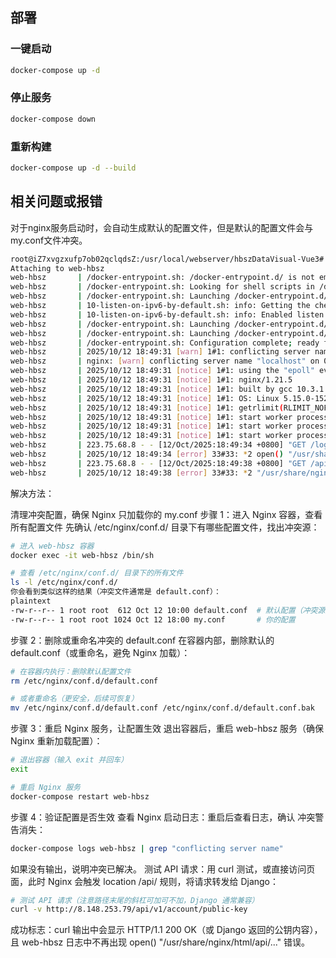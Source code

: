 ## 部署

### 一键启动

```bash
docker-compose up -d
```

### 停止服务

```bash
docker-compose down
```

### 重新构建

```bash
docker-compose up -d --build
```

## 相关问题或报错

对于nginx服务启动时，会自动生成默认的配置文件，但是默认的配置文件会与my.conf文件冲突。

```bash
root@iZ7xvgzxufp7ob02qclqdsZ:/usr/local/webserver/hbszDataVisual-Vue3# docker-compose logs web-hbsz
Attaching to web-hbsz
web-hbsz       | /docker-entrypoint.sh: /docker-entrypoint.d/ is not empty, will attempt to perform configuration
web-hbsz       | /docker-entrypoint.sh: Looking for shell scripts in /docker-entrypoint.d/
web-hbsz       | /docker-entrypoint.sh: Launching /docker-entrypoint.d/10-listen-on-ipv6-by-default.sh
web-hbsz       | 10-listen-on-ipv6-by-default.sh: info: Getting the checksum of /etc/nginx/conf.d/default.conf
web-hbsz       | 10-listen-on-ipv6-by-default.sh: info: Enabled listen on IPv6 in /etc/nginx/conf.d/default.conf
web-hbsz       | /docker-entrypoint.sh: Launching /docker-entrypoint.d/20-envsubst-on-templates.sh
web-hbsz       | /docker-entrypoint.sh: Launching /docker-entrypoint.d/30-tune-worker-processes.sh
web-hbsz       | /docker-entrypoint.sh: Configuration complete; ready for start up
web-hbsz       | 2025/10/12 18:49:31 [warn] 1#1: conflicting server name "localhost" on 0.0.0.0:80, ignored
web-hbsz       | nginx: [warn] conflicting server name "localhost" on 0.0.0.0:80, ignored
web-hbsz       | 2025/10/12 18:49:31 [notice] 1#1: using the "epoll" event method
web-hbsz       | 2025/10/12 18:49:31 [notice] 1#1: nginx/1.21.5
web-hbsz       | 2025/10/12 18:49:31 [notice] 1#1: built by gcc 10.3.1 20211027 (Alpine 10.3.1_git20211027)
web-hbsz       | 2025/10/12 18:49:31 [notice] 1#1: OS: Linux 5.15.0-152-generic
web-hbsz       | 2025/10/12 18:49:31 [notice] 1#1: getrlimit(RLIMIT_NOFILE): 1048576:1048576
web-hbsz       | 2025/10/12 18:49:31 [notice] 1#1: start worker processes
web-hbsz       | 2025/10/12 18:49:31 [notice] 1#1: start worker process 32
web-hbsz       | 2025/10/12 18:49:31 [notice] 1#1: start worker process 33
web-hbsz       | 223.75.68.8 - - [12/Oct/2025:18:49:34 +0800] "GET /login HTTP/1.1" 404 555 "-" "Mozilla/5.0 (Windows NT 10.0; Win64; x64) AppleWebKit/537.36 (KHTML, like Gecko) Chrome/141.0.0.0 Safari/537.36 Edg/141.0.0.0" "-"
web-hbsz       | 2025/10/12 18:49:34 [error] 33#33: *2 open() "/usr/share/nginx/html/login" failed (2: No such file or directory), client: 223.75.68.8, server: localhost, request: "GET /login HTTP/1.1", host: "8.148.253.79"
web-hbsz       | 223.75.68.8 - - [12/Oct/2025:18:49:38 +0800] "GET /api/v1/account/public-key/ HTTP/1.1" 404 555 "http://8.148.253.79/login" "Mozilla/5.0 (Windows NT 10.0; Win64; x64) AppleWebKit/537.36 (KHTML, like Gecko) Chrome/141.0.0.0 Safari/537.36 Edg/141.0.0.0" "-"
web-hbsz       | 2025/10/12 18:49:38 [error] 33#33: *2 "/usr/share/nginx/html/api/v1/account/public-key/index.html" is not found (2: No such file or directory), client: 223.75.68.8, server: localhost, request: "GET /api/v1/account/public-key/ HTTP/1.1", host: "8.148.253.79", referrer: "http://8.148.253.79/login"
```

解决方法：

清理冲突配置，确保 Nginx 只加载你的 my.conf
步骤 1：进入 Nginx 容器，查看所有配置文件
先确认 /etc/nginx/conf.d/ 目录下有哪些配置文件，找出冲突源：
```bash
# 进入 web-hbsz 容器
docker exec -it web-hbsz /bin/sh

# 查看 /etc/nginx/conf.d/ 目录下的所有文件
ls -l /etc/nginx/conf.d/
你会看到类似这样的结果（冲突文件通常是 default.conf）：
plaintext
-rw-r--r-- 1 root root  612 Oct 12 10:00 default.conf  # 默认配置（冲突源）
-rw-r--r-- 1 root root 1024 Oct 12 18:00 my.conf       # 你的配置
```
步骤 2：删除或重命名冲突的 default.conf
在容器内部，删除默认的 default.conf（或重命名，避免 Nginx 加载）：
```bash
# 在容器内执行：删除默认配置文件
rm /etc/nginx/conf.d/default.conf

# 或者重命名（更安全，后续可恢复）
mv /etc/nginx/conf.d/default.conf /etc/nginx/conf.d/default.conf.bak
```
步骤 3：重启 Nginx 服务，让配置生效
退出容器后，重启 web-hbsz 服务（确保 Nginx 重新加载配置）：
```bash
# 退出容器（输入 exit 并回车）
exit

# 重启 Nginx 服务
docker-compose restart web-hbsz
```
步骤 4：验证配置是否生效
查看 Nginx 启动日志：重启后查看日志，确认 冲突警告消失：
```bash
docker-compose logs web-hbsz | grep "conflicting server name"
```
如果没有输出，说明冲突已解决。
测试 API 请求：用 curl 测试，或直接访问页面，此时 Nginx 会触发 location /api/ 规则，将请求转发给 Django：
```bash
# 测试 API 请求（注意路径末尾的斜杠可加可不加，Django 通常兼容）
curl -v http://8.148.253.79/api/v1/account/public-key
```
成功标志：curl 输出中会显示 HTTP/1.1 200 OK（或 Django 返回的公钥内容），且 web-hbsz 日志中不再出现 open() "/usr/share/nginx/html/api/..." 错误。
